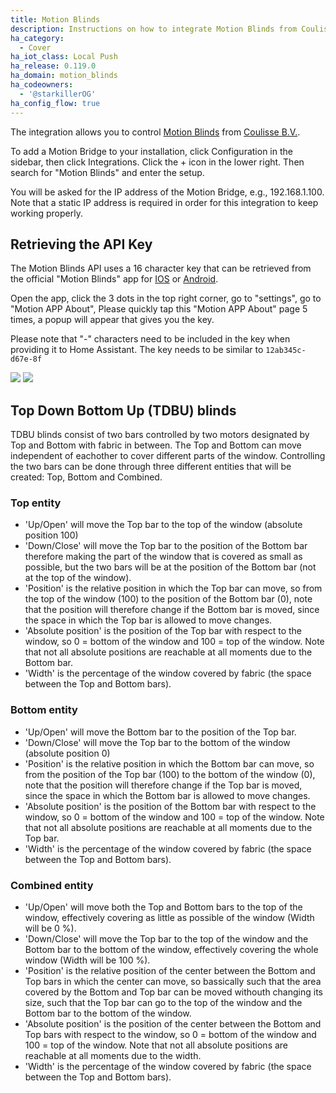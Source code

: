 ```yaml
---
title: Motion Blinds
description: Instructions on how to integrate Motion Blinds from Coulisse B.V. into Home Assistant.
ha_category:
  - Cover
ha_iot_class: Local Push
ha_release: 0.119.0
ha_domain: motion_blinds
ha_codeowners:
  - '@starkillerOG'
ha_config_flow: true
---
```


The integration allows you to control [Motion Blinds](https://motion-blinds.com) from [Coulisse B.V.](https://coulisse.com/products/motion).

To add a Motion Bridge to your installation, click Configuration in the sidebar, then click Integrations. Click the + icon in the lower right. Then search for "Motion Blinds" and enter the setup.

You will be asked for the IP address of the Motion Bridge, e.g., 192.168.1.100. Note that a static IP address is required in order for this integration to keep working properly.

## Retrieving the API Key


The Motion Blinds API uses a 16 character key that can be retrieved from the official "Motion Blinds" app for [IOS](https://apps.apple.com/us/app/motion-blinds/id1437234324) or [Android](https://play.google.com/store/apps/details?id=com.coulisse.motion).

Open the app, click the 3 dots in the top right corner, go to "settings", go to "Motion APP About", Please quickly tap this "Motion APP About" page 5 times, a popup will appear that gives you the key.

Please note that "-" characters need to be included in the key when providing it to Home Assistant. The key needs to be similar to `12ab345c-d67e-8f`

<p class='img'>
<img src='/images/integrations/motion_blinds/Motion_App__get_key_1.jpg' />
<img src='/images/integrations/motion_blinds/Motion_App__get_key_2.jpg' />
</p>

## Top Down Bottom Up (TDBU) blinds


TDBU blinds consist of two bars controlled by two motors designated by Top and Bottom with fabric in between.
The Top and Bottom can move independent of eachother to cover different parts of the window.
Controlling the two bars can be done through three different entities that will be created: Top, Bottom and Combined.

### Top entity

- 'Up/Open' will move the Top bar to the top of the window (absolute position 100)
- 'Down/Close' will move the Top bar to the position of the Bottom bar therefore making the part of the window that is covered as small as possible, but the two bars will be at the position of the Bottom bar (not at the top of the window).
- 'Position' is the relative position in which the Top bar can move, so from the top of the window (100) to the position of the Bottom bar (0), note that the position will therefore change if the Bottom bar is moved, since the space in which the Top bar is allowed to move changes.
- 'Absolute position' is the position of the Top bar with respect to the window, so 0 = bottom of the window and 100 = top of the window. Note that not all absolute positions are reachable at all moments due to the Bottom bar.
- 'Width' is the percentage of the window covered by fabric (the space between the Top and Bottom bars).

### Bottom entity

- 'Up/Open' will move the Bottom bar to the position of the Top bar.
- 'Down/Close' will move the Top bar to the bottom of the window (absolute position 0)
- 'Position' is the relative position in which the Bottom bar can move, so from the position of the Top bar (100) to the bottom of the window (0), note that the position will therefore change if the Top bar is moved, since the space in which the Bottom bar is allowed to move changes.
- 'Absolute position' is the position of the Bottom bar with respect to the window, so 0 = bottom of the window and 100 = top of the window. Note that not all absolute positions are reachable at all moments due to the Top bar.
- 'Width' is the percentage of the window covered by fabric (the space between the Top and Bottom bars).

### Combined entity

- 'Up/Open' will move both the Top and Bottom bars to the top of the window, effectively covering as little as possible of the window (Width will be 0 %).
- 'Down/Close' will move the Top bar to the top of the window and the Bottom bar to the bottom of the window, effectively covering the whole window (Width will be 100 %).
- 'Position' is the relative position of the center between the Bottom and Top bars in which the center can move, so bassically such that the area covered by the Bottom and Top bar can be moved withouth changing its size, such that the Top bar can go to the top of the window and the Bottom bar to the bottom of the window.
- 'Absolute position' is the position of the center between the Bottom and Top bars with respect to the window, so 0 = bottom of the window and 100 = top of the window. Note that not all absolute positions are reachable at all moments due to the width.
- 'Width' is the percentage of the window covered by fabric (the space between the Top and Bottom bars).
